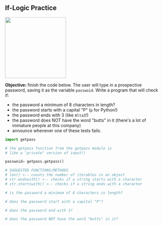 ## If-Logic Practice

<img src="https://images3.memedroid.com/images/UPLOADED93/62c4023490bf9.jpeg" width="200"/>

**Objective:** finish the code below. The user will type in a prospective password, saving it as the variable `passwoid`. Write a program that will check if:
- the password a minimum of 8 characters in length?
- the password starts with a capital "P" (`p` for Python!)
- the password ends with 3 (like `Alta3`!)
- the password does NOT have the word "butts" in it (there's a lot of immature people at this company)
- announce whenever one of these tests fails.

```python
import getpass

# the getpass function from the getpass module is 
# like a "private" version of input()

passwoid= getpass.getpass()

# SUGGESTED FUNCTIONS/METHODS
# len() <-- counts the number of iterables in an object
# str.endswith() <-- checks if a string starts with a character
# str.startswith() <-- checks if a string ends with a character

# is the password a minimum of 8 characters in length?

# does the password start with a capital "P"?

# does the password end with 3?

# does the password NOT have the word "butts" in it?
```
